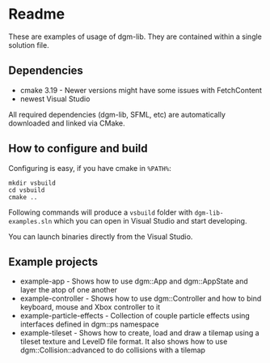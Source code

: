 # Readme

These are examples of usage of dgm-lib. They are contained within a single solution file.

## Dependencies

 * cmake 3.19 - Newer versions might have some issues with FetchContent
 * newest Visual Studio

All required dependencies (dgm-lib, SFML, etc) are automatically downloaded and linked via CMake.

## How to configure and build

Configuring is easy, if you have cmake in `%PATH%`:

```
mkdir vsbuild
cd vsbuild
cmake ..
```

Following commands will produce a `vsbuild` folder with `dgm-lib-examples.sln` which you can open in Visual Studio and start developing.

You can launch binaries directly from the Visual Studio.

## Example projects

 * example-app - Shows how to use dgm::App and dgm::AppState and layer the atop of one another
 * example-controller - Shows how to use dgm::Controller and how to bind keyboard, mouse and Xbox controller to it
 * example-particle-effects - Collection of couple particle effects using interfaces defined in dgm::ps namespace
 * example-tileset - Shows how to create, load and draw a tilemap using a tileset texture and LevelD file format. It also shows how to use dgm::Collision::advanced to do collisions with a tilemap
